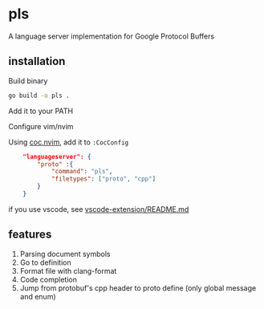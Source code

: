 
# pls

A language server implementation for Google Protocol Buffers

## installation

Build binary

```sh
go build -o pls .
```

Add it to your PATH

Configure vim/nvim

Using [coc.nvim](https://github.com/neoclide/coc.nvim), add it to `:CocConfig`

```json
    "languageserver": {
        "proto" :{
            "command": "pls",
            "filetypes": ["proto", "cpp"]
        }
    }
```

if you use vscode, see [vscode-extension/README.md](./vscode-extension/README.md)

## features

1. Parsing document symbols
2. Go to definition
3. Format file with clang-format
4. Code completion
5. Jump from protobuf's cpp header to proto define (only global message and enum)
